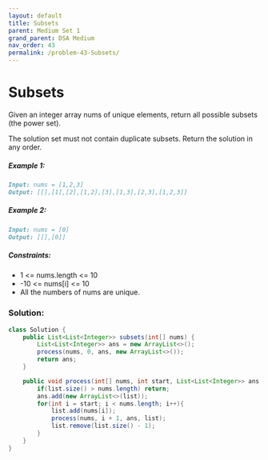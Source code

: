 ```yaml
---
layout: default
title: Subsets
parent: Medium Set 1
grand_parent: DSA Medium
nav_order: 43
permalink: /problem-43-Subsets/
---
```

# Subsets
Given an integer array nums of unique elements, return all possible subsets (the power set).

The solution set must not contain duplicate subsets. Return the solution in any order.

##### Example 1:
```markdown
Input: nums = [1,2,3]
Output: [[],[1],[2],[1,2],[3],[1,3],[2,3],[1,2,3]]
```
##### Example 2:
```markdown
Input: nums = [0]
Output: [[],[0]]
```
##### Constraints:
* 1 <= nums.length <= 10
* -10 <= nums[i] <= 10
* All the numbers of nums are unique.

### Solution:
```java
class Solution {
    public List<List<Integer>> subsets(int[] nums) {
        List<List<Integer>> ans = new ArrayList<>();
        process(nums, 0, ans, new ArrayList<>());
        return ans;
    }

    public void process(int[] nums, int start, List<List<Integer>> ans, List<Integer> list){
        if(list.size() > nums.length) return;
        ans.add(new ArrayList<>(list));
        for(int i = start; i < nums.length; i++){
            list.add(nums[i]);
            process(nums, i + 1, ans, list);
            list.remove(list.size() - 1);
        }
    }
}
```